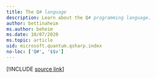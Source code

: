 ```yaml
---
title: The Q# language
description: Learn about the Q# programming language.
author: bettinaheim
ms.author: beheim
ms.date: 10/07/2020
ms.topic: article
uid: microsoft.quantum.qsharp.index
no-loc: ['Q#', '$$v']
---
```


<!---
# The Q# language
-->

[!INCLUDE [source link](~/includes/qsharp-language/Specifications/Language/README.md)]

